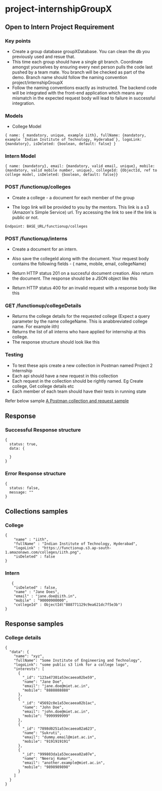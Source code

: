 # project-internshipGroupX

## Open to Intern Project Requirement
### Key points
- Create a group database groupXDatabase. You can clean the db you previously used and resue that.
- This time each group should have a single git branch. Coordinate amongst yourselves by ensuring every next person pulls the code last pushed by a team mate. You branch will be checked as part of the demo. Branch name should follow the naming convention project/internshipGroupX
- Follow the naming conventions exactly as instructed. The backend code will be integrated with the front-end application which means any mismatch in the expected request body will lead to failure in successful integration.

### Models
- College Model
```
{ name: { mandatory, unique, example iith}, fullName: {mandatory, example `Indian Institute of Technology, Hyderabad`}, logoLink: {mandatory}, isDeleted: {boolean, default: false} }
```

### Intern Model
```
{ name: {mandatory}, email: {mandatory, valid email, unique}, mobile: {mandatory, valid mobile number, unique}, collegeId: {ObjectId, ref to college model, isDeleted: {boolean, default: false}}
```
### POST /functionup/colleges
- Create a college - a document for each member of the group

- The logo link will be provided to you by the mentors. This link is a s3 (Amazon's Simple Service) url. Try accessing the link to see if the link is public or not.

```
Endpoint: BASE_URL/functionup/colleges
```

### POST /functionup/interns

- Create a document for an intern.

- Also save the collegeId along with the document. Your request body contains the following fields - { name, mobile, email, collegeName}

- Return HTTP status 201 on a succesful document creation. Also return the document. The response should be a JSON object like this

- Return HTTP status 400 for an invalid request with a response body like this

### GET /functionup/collegeDetails

- Returns the college details for the requested college (Expect a query parameter by the name collegeName. This is anabbreviated college name. For example iith)
- Returns the list of all interns who have applied for internship at this college.
- The response structure should look like this



### Testing
- To test these apis create a new collection in Postman named Project 2 Internship
- Each api should have a new request in this collection
- Each request in the collection should be rightly named. Eg Create college, Get college details etc
- Each member of each team should have their tests in running state

Refer below sample
[A Postman collection and request sample](localhost:3000)
## Response
### Successful Response structure
```
{
  status: true,
  data: {

  }
}
```

### Error Response structure

```
{
  status: false,
  message: ""
}
```
## Collections samples
### College
```
{
    "name" : "iith",
    "fullName" : "Indian Institute of Technology, Hyderabad",
    "logoLink" : "https://functionup.s3.ap-south-1.amazonaws.com/colleges/iith.png",
    "isDeleted" : false
}
```

### Intern
```
   {
    "isDeleted" : false,
    "name" : "Jane Does",
    "email" : "jane.doe@iith.in",
    "mobile" : "90000900000",
    "collegeId" : ObjectId("888771129c9ea621dc7f5e3b")
}
```
## Response samples
### College details
```
{
  "data": {
    "name": "xyz",
    "fullName": "Some Institute of Engineering and Technology",
    "logoLink": "some public s3 link for a college logo",
    "interests": [
      {
        "_id": "123a47301a53ecaeea02be59",
        "name": "Jane Doe",
        "email": "jane.doe@miet.ac.in",
        "mobile": "8888888888"
      },
      {
        "_id": "45692c0e1a53ecaeea02b1ac",
        "name": "John Doe",
        "email": "john.doe@miet.ac.in",
        "mobile": "9999999999"
      },
      {
        "_id": "7898d0251a53ecaeea02a623",
        "name": "Sukruti",
        "email": "dummy.email@miet.ac.in",
        "mobile": "9191919191"
      },
      {
        "_id": "999803da1a53ecaeea02a07e",
        "name": "Neeraj Kumar",
        "email": "another.example@miet.ac.in",
        "mobile": "9898989898"
      }
    ]
  }
}
```
